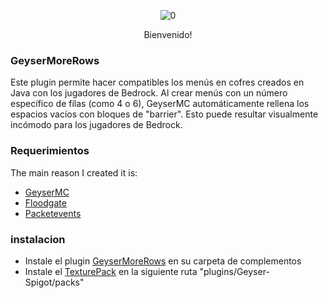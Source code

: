 <div align="center">  

![0]([https://github.com/user-attachments/assets/4cb52a01-b938-42f4-ade6-83b33ce53320](https://github.com/Hurbanod/GeyserMoreRows_ES/commits/GeyserMoreRows))

Bienvenido!

</div>

### GeyserMoreRows
Este plugin permite hacer compatibles los menús en cofres creados en Java con los jugadores
de Bedrock. Al crear menús con un número específico de filas (como 4 o 6), GeyserMC 
automáticamente rellena los espacios vacíos con bloques de "barrier". Esto puede resultar 
visualmente incómodo para los jugadores de Bedrock.

### Requerimientos
The main reason I created it is:
- [GeyserMC](https://geysermc.org/download/)
- [Floodgate](https://geysermc.org/download/?project=floodgate)
- [Packetevents](https://www.spigotmc.org/resources/packetevents-api.80279/)

### instalacion
- Instale el plugin [GeyserMoreRows](https://geysermc.org/download/) en su carpeta de complementos
- Instale el [TexturePack](https://geysermc.org/download/) en la siguiente ruta "plugins/Geyser-Spigot/packs"




